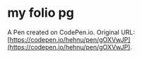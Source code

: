 # my folio pg

A Pen created on CodePen.io. Original URL: [https://codepen.io/hehnu/pen/gOXVwJP](https://codepen.io/hehnu/pen/gOXVwJP).

